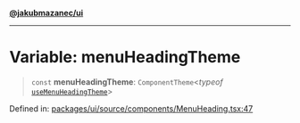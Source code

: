 [**@jakubmazanec/ui**](../README.md)

---

# Variable: menuHeadingTheme

> `const` **menuHeadingTheme**: `ComponentTheme`\<_typeof_
> [`useMenuHeadingTheme`](useMenuHeadingTheme.md)\>

Defined in:
[packages/ui/source/components/MenuHeading.tsx:47](https://github.com/jakubmazanec/tools/blob/74fa88a6249b3d486436ae7655f4962bc4a86e11/packages/ui/source/components/MenuHeading.tsx#L47)
